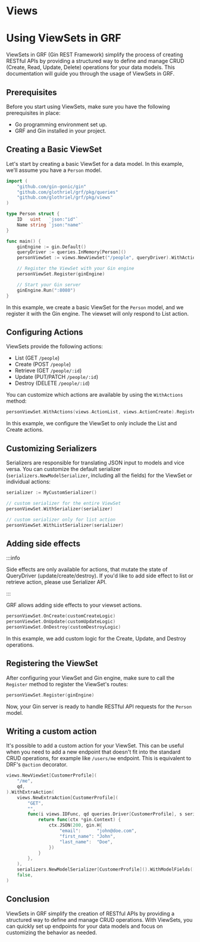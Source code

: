 # Views

# Using ViewSets in GRF

ViewSets in GRF (Gin REST Framework) simplify the process of creating RESTful APIs by providing a structured way to define and manage CRUD (Create, Read, Update, Delete) operations for your data models. This documentation will guide you through the usage of ViewSets in GRF.

## Prerequisites

Before you start using ViewSets, make sure you have the following prerequisites in place:

- Go programming environment set up.
- GRF and Gin installed in your project.

## Creating a Basic ViewSet

Let's start by creating a basic ViewSet for a data model. In this example, we'll assume you have a `Person` model.

```go
import (
	"github.com/gin-gonic/gin"
	"github.com/glothriel/grf/pkg/queries"
	"github.com/glothriel/grf/pkg/views"
)

type Person struct {
	ID   uint   `json:"id"`
	Name string `json:"name"`
}

func main() {
	ginEngine := gin.Default()
	queryDriver := queries.InMemory[Person]()
	personViewSet := views.NewViewSet("/people", queryDriver).WithActions(views.ActionsList)

	// Register the ViewSet with your Gin engine
	personViewSet.Register(ginEngine)

	// Start your Gin server
	ginEngine.Run(":8080")
}
```

In this example, we create a basic ViewSet for the `Person` model, and we register it with the Gin engine. The viewset will only respond to List action.

## Configuring Actions

ViewSets provide the following actions:

- List (GET `/people`)
- Create (POST `/people`)
- Retrieve (GET `/people/:id`)
- Update (PUT/PATCH `/people/:id`)
- Destroy (DELETE `/people/:id`)

You can customize which actions are available by using the `WithActions` method:

```go
personViewSet.WithActions(views.ActionList, views.ActionCreate).Register(ginEngine)
```

In this example, we configure the ViewSet to only include the List and Create actions.

## Customizing Serializers

Serializers are responsible for translating JSON input to models and vice versa. You can customize the default serializer (`serializers.NewModelSerializer`, including all the fields) for the ViewSet or individual actions:

```go
serializer := MyCustomSerializer()

// custom serializer for the entire ViewSet
personViewSet.WithSerializer(serializer)

// custom serializer only for list action
personViewSet.WithListSerializer(serializer)
```

## Adding side effects

:::info

Side effects are only available for actions, that mutate the state of QueryDriver (update/create/destroy). If you'd like to add side effect to list or retrieve action, please use Serializer API.

:::

GRF allows adding side effects to your viewset actions. 

```go
personViewSet.OnCreate(customCreateLogic)
personViewSet.OnUpdate(customUpdateLogic)
personViewSet.OnDestroy(customDestroyLogic)
```

In this example, we add custom logic for the Create, Update, and Destroy operations.

## Registering the ViewSet

After configuring your ViewSet and Gin engine, make sure to call the `Register` method to register the ViewSet's routes:

```go
personViewSet.Register(ginEngine)
```

Now, your Gin server is ready to handle RESTful API requests for the `Person` model.

## Writing a custom action

It's possible to add a custom action for your ViewSet. This can be useful when you need to add a new endpoint that doesn't fit into the standard CRUD operations, for example like `/users/me` endpoint. This is equivalent to DRF's `@action` decorator.

```go
views.NewViewSet[CustomerProfile](
	"/me",
	qd,
).WithExtraAction(
	views.NewExtraAction[CustomerProfile](
		"GET",
		"",
		func(i views.IDFunc, qd queries.Driver[CustomerProfile], s serializers.Serializer) gin.HandlerFunc {
			return func(ctx *gin.Context) {
				ctx.JSON(200, gin.H{
					"email":      "john@doe.com",
					"first_name": "John",
					"last_name":  "Doe",
				})
			}
		},
	),
	serializers.NewModelSerializer[CustomerProfile]().WithModelFields([]string{"email", "last_name", "first_name"}),
	false,
)
```

## Conclusion

ViewSets in GRF simplify the creation of RESTful APIs by providing a structured way to define and manage CRUD operations. With ViewSets, you can quickly set up endpoints for your data models and focus on customizing the behavior as needed.
